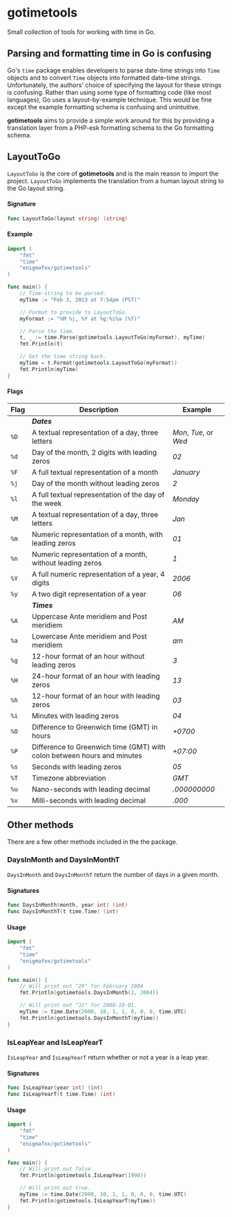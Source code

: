 # gotimetools
Small collection of tools for working with time in Go.

## Parsing and formatting time in Go is confusing
Go's `time` package enables developers to parse date-time strings into `Time` objects
and to convert `Time` objects into formatted date-time strings. Unfortunately,
the authors' choice of specifying the layout for these strings is confusing.
Rather than using some type of formatting code (like most languages), Go uses
a layout-by-example technique. This would be fine except the example formatting
schema is confusing and unintuitive.

**gotimetools** aims to provide a simple work around for this
by providing a translation layer from a PHP-esk formatting schema to the
Go formatting schema.

## LayoutToGo
`LayoutToGo` is the core of **gotimetools** and is the main reason to import the project.
`LayoutToGo` implements the translation from a human layout string to the Go layout string.

#### Signature
```go
func LayoutToGo(layout string) (string)
```

#### Example
```go
import (
    "fmt"
    "time"
    "enigmafox/gotimetools"
)

func main() {
    // Time-string to be parsed.
    myTime := "Feb 3, 2013 at 7:54pm (PST)"

    // Format to provide to LayoutToGo.
    myFormat := "%M %j, %Y at %g:%i%a (%T)"

    // Parse the time.
    t, _ := time.Parse(gotimetools.LayoutToGo(myFormat), myTime)
    fmt.Println(t)

    // Get the time string back.
    myTime = t.Format(gotimetools.LayoutToGo(myFormat))
    fmt.Println(myTime)
}
```

#### Flags

| Flag | Description | Example |
| ---- | ----------- | ------- |
| | **_Dates_** |
| `%D` | A textual representation of a day, three letters | *Mon*, *Tue*, or *Wed* |
| `%d` | Day of the month, 2 digits with leading zeros | *02* |
| `%F` | A full textual representation of a month | *January* |
| `%j` | Day of the month without leading zeros | *2* |
| `%l` | A full textual representation of the day of the week | *Monday* |
| `%M` | A textual representation of a day, three letters | *Jan* |
| `%m` | Numeric representation of a month, with leading zeros | *01* |
| `%n` | Numeric representation of a month, without leading zeros | *1* |
| `%Y` | A full numeric representation of a year, 4 digits | *2006* |
| `%y` | A two digit representation of a year | *06* |
| | **_Times_** |
| `%A` | Uppercase Ante meridiem and Post meridiem | *AM* |
| `%a` | Lowercase Ante meridiem and Post meridiem | *am* |
| `%g` | 12-hour format of an hour without leading zeros | *3* |
| `%H` | 24-hour format of an hour with leading zeros | *13* |
| `%h` | 12-hour format of an hour with leading zeros | *03* |
| `%i` | Minutes with leading zeros | *04* |
| `%O` | Difference to Greenwich time (GMT) in hours | *+0700* |
| `%P` | Difference to Greenwich time (GMT) with colon between hours and minutes | *+07:00* |
| `%s` | Seconds with leading zeros | *05* |
| `%T` | Timezone abbreviation | *GMT* |
| `%u` | Nano-seconds with leading decimal | *.000000000* |
| `%v` | Milli-seconds with leading decimal | *.000* |

## Other methods
There are a few other methods included in the the package.

### DaysInMonth and DaysInMonthT
`DaysInMonth` and `DaysInMonthT` return the number of days in a given month.

#### Signatures
```go
func DaysInMonth(month, year int) (int)
func DaysInMonthT(t time.Time) (int)
```

#### Usage
```go
import (
    "fmt"
    "time"
    "enigmafox/gotimetools"
)

func main() {
    // Will print out "29" for February 2004
    fmt.Println(gotimetools.DaysInMonth(2, 2004))

    // Will print out "31" for 2000-10-01.
    myTime := time.Date(2000, 10, 1, 1, 0, 0, 0, time.UTC)
    fmt.Println(gotimetools.DaysInMonthT(myTime))
}
```

### IsLeapYear and IsLeapYearT
`IsLeapYear` and `IsLeapYearT` return whether or not a year is a leap year.

#### Signatures
```go
func IsLeapYear(year int) (int)
func IsLeapYearT(t time.Time) (int)
```

#### Usage
```go
import (
    "fmt"
    "time"
    "enigmafox/gotimetools"
)

func main() {
    // Will print out false.
    fmt.Println(gotimetools.IsLeapYear(1990))

    // Will print out true.
    myTime := time.Date(2000, 10, 1, 1, 0, 0, 0, time.UTC)
    fmt.Println(gotimetools.IsLeapYearT(myTime))
}
```
